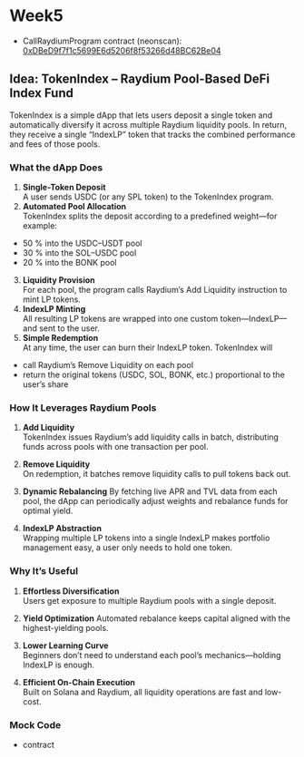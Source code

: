 # Week5

- CallRaydiumProgram contract (neonscan): [0xDBeD9f7f1c5699E6d5206f8f53266d48BC62Be04](https://devnet.neonscan.org/address/0xdbed9f7f1c5699e6d5206f8f53266d48bc62be04)

## Idea: TokenIndex – Raydium Pool-Based DeFi Index Fund

TokenIndex is a simple dApp that lets users deposit a single token and automatically diversify it across multiple Raydium liquidity pools. In return, they receive a single “IndexLP” token that tracks the combined performance and fees of those pools.

### What the dApp Does

1. **Single-Token Deposit**  
   A user sends USDC (or any SPL token) to the TokenIndex program.
2. **Automated Pool Allocation**  
   TokenIndex splits the deposit according to a predefined weight—for example:

- 50 % into the USDC–USDT pool
- 30 % into the SOL–USDC pool
- 20 % into the BONK pool

3. **Liquidity Provision**  
   For each pool, the program calls Raydium’s Add Liquidity instruction to mint LP tokens.
4. **IndexLP Minting**  
   All resulting LP tokens are wrapped into one custom token—IndexLP—and sent to the user.
5. **Simple Redemption**  
   At any time, the user can burn their IndexLP token. TokenIndex will

- call Raydium’s Remove Liquidity on each pool
- return the original tokens (USDC, SOL, BONK, etc.) proportional to the user’s share

### How It Leverages Raydium Pools

1. **Add Liquidity**  
   TokenIndex issues Raydium’s add liquidity calls in batch, distributing funds across pools with one transaction per pool.

2. **Remove Liquidity**  
   On redemption, it batches remove liquidity calls to pull tokens back out.

3. **Dynamic Rebalancing**
   By fetching live APR and TVL data from each pool, the dApp can periodically adjust weights and rebalance funds for optimal yield.

4. **IndexLP Abstraction**  
   Wrapping multiple LP tokens into a single IndexLP makes portfolio management easy, a user only needs to hold one token.

### Why It’s Useful

1. **Effortless Diversification**  
   Users get exposure to multiple Raydium pools with a single deposit.

2. **Yield Optimization**
   Automated rebalance keeps capital aligned with the highest-yielding pools.

3. **Lower Learning Curve**  
   Beginners don’t need to understand each pool’s mechanics—holding IndexLP is enough.

4. **Efficient On-Chain Execution**  
   Built on Solana and Raydium, all liquidity operations are fast and low-cost.

### Mock Code

- contract
